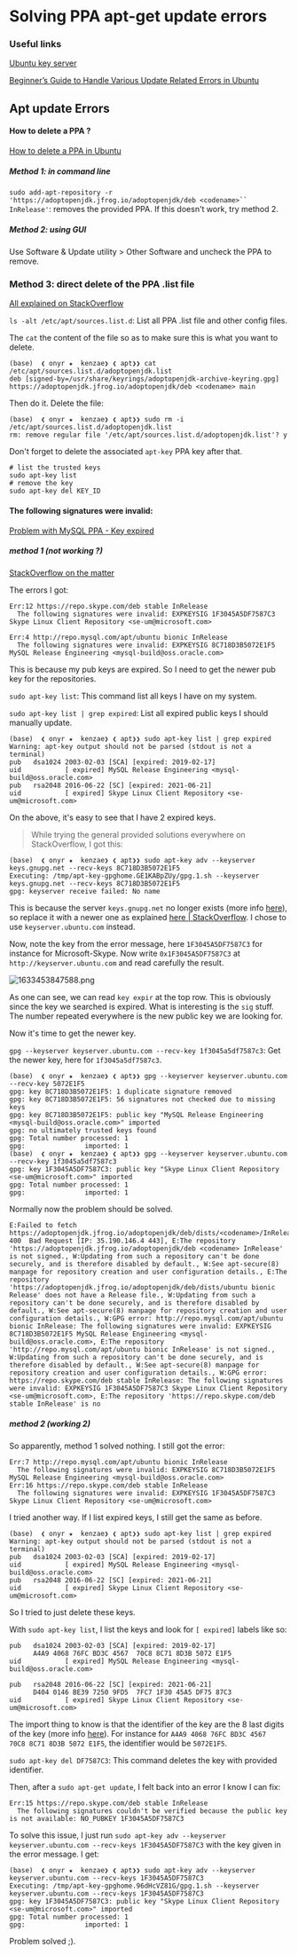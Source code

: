 # Solving PPA apt-get update errors

### Useful links

[Ubuntu key server](http://keyserver.ubuntu.com/)

[Beginner’s Guide to Handle Various Update Related Errors in Ubuntu](https://itsfoss.com/ubuntu-update-error/)

## Apt update Errors

#### How to delete a PPA ?

[How to delete a PPA in Ubuntu](https://itsfoss.com/how-to-remove-or-delete-ppas-quick-tip/)

##### Method 1: in command line

`sudo add-apt-repository -r 'https://adoptopenjdk.jfrog.io/adoptopenjdk/deb <codename>`` InRelease'`: removes the provided PPA. If this doesn't work, try method 2.

##### Method 2: using GUI

Use Software & Update utility > Other Software and uncheck the PPA to remove.

### Method 3: direct delete of the PPA .list file

[All explained on StackOverflow](https://askubuntu.com/questions/307/how-can-ppas-be-removed)

`ls -alt /etc/apt/sources.list.d`: List all PPA .list file and other config files.

The `cat` the content of the file so as to make sure this is what you want to delete.

```shell
(base)  ❮ onyr ★  kenzae❯ ❮ apt❯❯ cat /etc/apt/sources.list.d/adoptopenjdk.list 
deb [signed-by=/usr/share/keyrings/adoptopenjdk-archive-keyring.gpg] https://adoptopenjdk.jfrog.io/adoptopenjdk/deb <codename> main
```

Then do it. Delete the file:

```shell
(base)  ❮ onyr ★  kenzae❯ ❮ apt❯❯ sudo rm -i /etc/apt/sources.list.d/adoptopenjdk.list
rm: remove regular file '/etc/apt/sources.list.d/adoptopenjdk.list'? y
```

Don't forget to delete the associated `apt-key` PPA key after that.

```shell
# list the trusted keys
sudo apt-key list
# remove the key
sudo apt-key del KEY_ID
```

#### The following signatures were invalid:

[Problem with MySQL PPA - Key expired](https://askubuntu.com/questions/1120363/mysql-ppa-invalid-signature)

##### method 1 (not working ?)

[StackOverflow on the matter](https://askubuntu.com/questions/1120363/mysql-ppa-invalid-signature)

The errors I got:

```shell
Err:12 https://repo.skype.com/deb stable InRelease                                   
  The following signatures were invalid: EXPKEYSIG 1F3045A5DF7587C3 Skype Linux Client Repository <se-um@microsoft.com>

Err:4 http://repo.mysql.com/apt/ubuntu bionic InRelease                                  
  The following signatures were invalid: EXPKEYSIG 8C718D3B5072E1F5 MySQL Release Engineering <mysql-build@oss.oracle.com>

```

This is because my pub keys are expired. So I need to get the newer pub key for the repositories.

`sudo apt-key list`: This command list all keys I have on my system.

`sudo apt-key list | grep expired`: List all expired public keys I should manually update.

```shell
(base)  ❮ onyr ★  kenzae❯ ❮ apt❯❯ sudo apt-key list | grep expired
Warning: apt-key output should not be parsed (stdout is not a terminal)
pub   dsa1024 2003-02-03 [SCA] [expired: 2019-02-17]
uid           [ expired] MySQL Release Engineering <mysql-build@oss.oracle.com>
pub   rsa2048 2016-06-22 [SC] [expired: 2021-06-21]
uid           [ expired] Skype Linux Client Repository <se-um@microsoft.com>

```

On the above, it's easy to see that I have 2 expired keys.

> While trying the general provided solutions everywhere on StackOverflow, I got this:

```shell
(base)  ❮ onyr ★  kenzae❯ ❮ apt❯❯ sudo apt-key adv --keyserver keys.gnupg.net --recv-keys 8C718D3B5072E1F5
Executing: /tmp/apt-key-gpghome.GE1KABpZUy/gpg.1.sh --keyserver keys.gnupg.net --recv-keys 8C718D3B5072E1F5
gpg: keyserver receive failed: No name
```

This is because the server `keys.gnupg.net` no longer exists (more info [here](https://stackoverflow.com/questions/66217436/gpg-keyserver-receive-failed-no-name)), so replace it with a newer one as explained [here | StackOverflow](https://stackoverflow.com/questions/66217436/gpg-keyserver-receive-failed-no-name). I chose to use `keyserver.ubuntu.com` instead.

Now, note the key from the error message, here `1F3045A5DF7587C3` for instance for Microsoft-Skype. Now  write `0x1F3045A5DF7587C3` at `http://keyserver.ubuntu.com` and read carefully the result.

![1633453847588.png](./1633453847588.png)

As one can see, we can read `key expir` at the top row. This is obviously since the key we searched is expired. What is interesting is the `sig` stuff. The number repeated everywhere is the new public key we are looking for.

Now it's time to get the newer key.

`gpg --keyserver keyserver.ubuntu.com --recv-key 1f3045a5df7587c3`: Get the newer key, here for `1f3045a5df7587c3`.

```shell
(base)  ❮ onyr ★  kenzae❯ ❮ apt❯❯ gpg --keyserver keyserver.ubuntu.com --recv-key 5072E1F5
gpg: key 8C718D3B5072E1F5: 1 duplicate signature removed
gpg: key 8C718D3B5072E1F5: 56 signatures not checked due to missing keys
gpg: key 8C718D3B5072E1F5: public key "MySQL Release Engineering <mysql-build@oss.oracle.com>" imported
gpg: no ultimately trusted keys found
gpg: Total number processed: 1
gpg:               imported: 1
(base)  ❮ onyr ★  kenzae❯ ❮ apt❯❯ gpg --keyserver keyserver.ubuntu.com --recv-key 1f3045a5df7587c3
gpg: key 1F3045A5DF7587C3: public key "Skype Linux Client Repository <se-um@microsoft.com>" imported
gpg: Total number processed: 1
gpg:               imported: 1

```

Normally now the problem should be solved.

```shell
E:Failed to fetch https://adoptopenjdk.jfrog.io/adoptopenjdk/deb/dists/<codename>/InRelease  400  Bad Request [IP: 35.190.146.4 443], E:The repository 'https://adoptopenjdk.jfrog.io/adoptopenjdk/deb <codename> InRelease' is not signed., W:Updating from such a repository can't be done securely, and is therefore disabled by default., W:See apt-secure(8) manpage for repository creation and user configuration details., E:The repository 'https://adoptopenjdk.jfrog.io/adoptopenjdk/deb/dists/ubuntu bionic Release' does not have a Release file., W:Updating from such a repository can't be done securely, and is therefore disabled by default., W:See apt-secure(8) manpage for repository creation and user configuration details., W:GPG error: http://repo.mysql.com/apt/ubuntu bionic InRelease: The following signatures were invalid: EXPKEYSIG 8C718D3B5072E1F5 MySQL Release Engineering <mysql-build@oss.oracle.com>, E:The repository 'http://repo.mysql.com/apt/ubuntu bionic InRelease' is not signed., W:Updating from such a repository can't be done securely, and is therefore disabled by default., W:See apt-secure(8) manpage for repository creation and user configuration details., W:GPG error: https://repo.skype.com/deb stable InRelease: The following signatures were invalid: EXPKEYSIG 1F3045A5DF7587C3 Skype Linux Client Repository <se-um@microsoft.com>, E:The repository 'https://repo.skype.com/deb stable InRelease' is no
```

##### method 2 (working 2)

So apparently, method 1 solved nothing. I still got the error:

```shell
Err:7 http://repo.mysql.com/apt/ubuntu bionic InRelease
  The following signatures were invalid: EXPKEYSIG 8C718D3B5072E1F5 MySQL Release Engineering <mysql-build@oss.oracle.com>
Err:16 https://repo.skype.com/deb stable InRelease
  The following signatures were invalid: EXPKEYSIG 1F3045A5DF7587C3 Skype Linux Client Repository <se-um@microsoft.com>
```

I tried another way. If I list expired keys, I still get the same as before.

```shell
(base)  ❮ onyr ★  kenzae❯ ❮ apt❯❯ sudo apt-key list | grep expired
Warning: apt-key output should not be parsed (stdout is not a terminal)
pub   dsa1024 2003-02-03 [SCA] [expired: 2019-02-17]
uid           [ expired] MySQL Release Engineering <mysql-build@oss.oracle.com>
pub   rsa2048 2016-06-22 [SC] [expired: 2021-06-21]
uid           [ expired] Skype Linux Client Repository <se-um@microsoft.com>

```

So I tried to just delete these keys.

With `sudo apt-key list`, I list the keys and look for `[ expired]` labels like so:

```shell
pub   dsa1024 2003-02-03 [SCA] [expired: 2019-02-17]
      A4A9 4068 76FC BD3C 4567  70C8 8C71 8D3B 5072 E1F5
uid           [ expired] MySQL Release Engineering <mysql-build@oss.oracle.com>

pub   rsa2048 2016-06-22 [SC] [expired: 2021-06-21]
      D404 0146 BE39 7250 9FD5  7FC7 1F30 45A5 DF75 87C3
uid           [ expired] Skype Linux Client Repository <se-um@microsoft.com>
```

The import thing to know is that the identifier of the key are the 8 last digits of the key (more info [here](https://askubuntu.com/questions/107177/how-can-i-remove-gpg-key-that-i-added-using-apt-key-add)). For instance for `A4A9 4068 76FC BD3C 4567  70C8 8C71 8D3B 5072 E1F5`, the identifier would be `5072E1F5`.

`sudo apt-key del DF7587C3`: This command deletes the key with provided identifier.

Then, after a `sudo apt-get update`, I felt back into an error I know I can fix:

```shell
Err:15 https://repo.skype.com/deb stable InRelease                           
  The following signatures couldn't be verified because the public key is not available: NO_PUBKEY 1F3045A5DF7587C3
```

To solve this issue, I just run `sudo apt-key adv --keyserver keyserver.ubuntu.com --recv-keys 1F3045A5DF7587C3` with the key given in the error message. I get:

```shell
(base)  ❮ onyr ★  kenzae❯ ❮ apt❯❯ sudo apt-key adv --keyserver keyserver.ubuntu.com --recv-keys 1F3045A5DF7587C3
Executing: /tmp/apt-key-gpghome.96dHcVZ81G/gpg.1.sh --keyserver keyserver.ubuntu.com --recv-keys 1F3045A5DF7587C3
gpg: key 1F3045A5DF7587C3: public key "Skype Linux Client Repository <se-um@microsoft.com>" imported
gpg: Total number processed: 1
gpg:               imported: 1
```

Problem solved ;).
